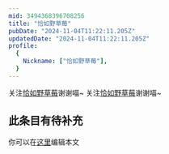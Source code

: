 ```yaml
---
mid: 3494368396708256
title: "恰如野草莓"
pubDate: "2024-11-04T11:22:11.205Z"
updatedDate: "2024-11-04T11:22:11.205Z"
profile:
  {
    Nickname: ["恰如野草莓"],
  }
---
```


关注[恰如野草莓](https://space.bilibili.com/3494368396708256)谢谢喵~ 关注[恰如野草莓](https://space.bilibili.com/3494368396708256)谢谢喵~

## 此条目有待补充
你可以在[这里](https://github.com/Yuhanawa/VTuber.ICU/edit/master/src/content/v/恰如野草莓/index.md)编辑本文
